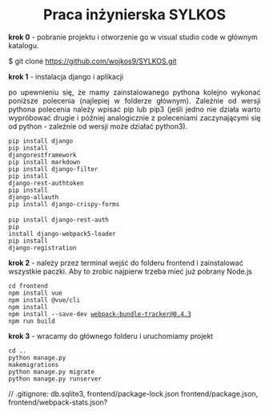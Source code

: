 <h1 align="center">Praca inżynierska SYLKOS</h1>

<p><b> krok 0</b> - pobranie projektu i otworzenie go w visual studio code w głównym katalogu.</p>

$  git clone https://github.com/wojkos9/SYLKOS.git

<p><b> krok 1</b> - instalacja django i aplikacji <p>
<p align="justify"> po upewnieniu się, że mamy zainstalowanego pythona kolejno wykonać poniższe polecenia (najlepiej w folderze głównym). Zależnie od wersji pythona polecenia należy wpisać pip lub pip3 (jeśli jedno nie działa warto wypróbować drugie i później analogicznie z poleceniami zaczynającymi się od python - zależnie od wersji może działać python3). </p>

<code>pip install django</code><br>
<code>pip install djangorestframework</code><br>
<code>pip install markdown</code><br>
<code>pip install django-filter</code><br>
<code>pip install django-rest-authtoken</code><br>
<code>pip install django-allauth</code><br>
<code>pip install django-crispy-forms </code><br>
<code>pip install django-rest-auth</code><br>
<code>pip install django-webpack5-loader</code><br>
<code>pip install django-registration</code><br>

<p><b> krok 2</b> - należy przez terminal wejść do folderu frontend i zainstalować wszystkie paczki. Aby to zrobic najpierw trzeba mieć już pobrany Node.js </p> 

<code>cd frontend </code><br>
<code>npm install vue</code><br>
<code>npm install @vue/cli</code><br>
<code>npm install</code><br>
<code>npm install --save-dev webpack-bundle-tracker@0.4.3</code><br>
<code>npm run build</code><br>

<p><b>krok 3</b> - wracamy do głównego folderu i uruchomiamy projekt</p>

<code>cd ..</code><br>
<code>python manage.py makemigrations</code><br>
<code>python manage.py migrate</code><br>
<code>python manage.py runserver</code><br>





// .gitignore: db.sqlite3, frontend/package-lock.json frontend/package.json, frontend/webpack-stats.json?
